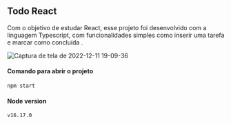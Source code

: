 ## Todo React
Com o objetivo de estudar React, esse projeto  foi desenvolvido com a linguagem Typescript, com funcionalidades simples como inserir uma tarefa e marcar como concluída .


![Captura de tela de 2022-12-11 19-09-36](https://user-images.githubusercontent.com/83931417/206932179-f670f3b9-f995-4a84-85e5-479fc811f02b.png)


#### Comando para abrir o projeto



    npm start
    
#### Node version

    v16.17.0

